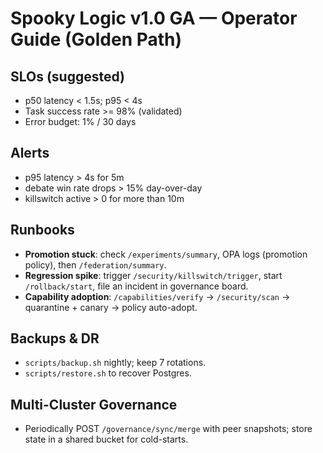 # Spooky Logic v1.0 GA — Operator Guide (Golden Path)

## SLOs (suggested)
- p50 latency < 1.5s; p95 < 4s
- Task success rate >= 98% (validated)
- Error budget: 1% / 30 days

## Alerts
- p95 latency > 4s for 5m
- debate win rate drops > 15% day-over-day
- killswitch active > 0 for more than 10m

## Runbooks
- **Promotion stuck**: check `/experiments/summary`, OPA logs (promotion policy), then `/federation/summary`.
- **Regression spike**: trigger `/security/killswitch/trigger`, start `/rollback/start`, file an incident in governance board.
- **Capability adoption**: `/capabilities/verify` → `/security/scan` → quarantine + canary → policy auto-adopt.

## Backups & DR
- `scripts/backup.sh` nightly; keep 7 rotations.
- `scripts/restore.sh` to recover Postgres.

## Multi-Cluster Governance
- Periodically POST `/governance/sync/merge` with peer snapshots; store state in a shared bucket for cold-starts.
